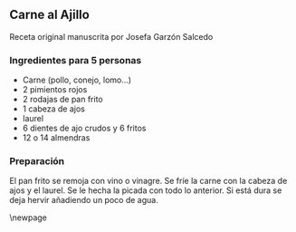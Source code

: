 ## Carne al Ajillo

Receta original manuscrita por Josefa Garzón Salcedo

### Ingredientes para 5 personas

- Carne (pollo, conejo, lomo...)
- 2 pimientos rojos
- 2 rodajas de pan frito
- 1 cabeza de ajos
- laurel
- 6 dientes de ajo crudos y 6 fritos
- 12 o 14 almendras

### Preparación

El pan frito se remoja con vino o vinagre.
Se fríe la carne con la cabeza de ajos y el laurel.
Se le hecha la picada con todo lo anterior.
Si está dura se deja hervir añadiendo un poco de agua.

\newpage
